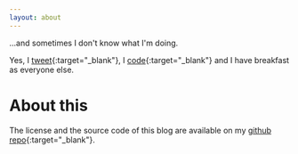 ```yaml
---
layout: about
---
```


...and sometimes I don't know what I'm doing.

Yes, I [tweet](https://twitter.com/migsalazar_){:target="_blank"}, I [code](https://github.com/migsalazar){:target="_blank"} and I have breakfast as everyone else.

# About this
The license and the source code of this blog are available on my [github repo](https://github.com/migsalazar/migsalazar.github.io){:target="_blank"}.
